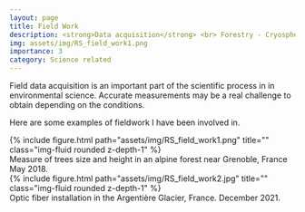 ```yaml
---
layout: page
title: Field Work 
description: <strong>Data acquisition</strong> <br> Forestry - Cryosphere.
img: assets/img/RS_field_work1.png
importance: 3
category: Science related
---
```


Field data acquisition is an important part of the scientific process in in environmental science. Accurate measurements may be a real challenge to obtain depending on the conditions.


Here are some examples of fieldwork I have been involved in.

<div class="row">
    <div class="col-sm mt-3 mt-md-0 text-center">
           {% include figure.html path="assets/img/RS_field_work1.png" title="" class="img-fluid rounded z-depth-1" %}
    </div>
    <div class="caption">
    Measure of trees size and height in an alpine forest near Grenoble, France May 2018.
    </div>
    <div class="col-sm mt-3 mt-md-0 text-center">
           {% include figure.html path="assets/img/RS_field_work2.jpg" title="" class="img-fluid rounded z-depth-1" %}
    </div>
    <div class="caption">
    Optic fiber installation in the Argentière Glacier, France. December 2021.
    </div>
</div>
